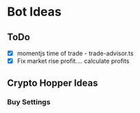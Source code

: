 # Bot Ideas

## ToDo

- [x] momentjs time of trade - trade-advisor.ts
- [x] Fix market rise profit.... calculate profits

## Crypto Hopper Ideas

### Buy Settings
